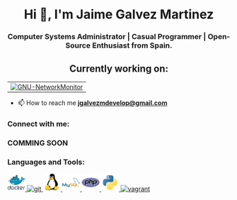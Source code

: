 <h1 align="center">Hi 👋, I'm Jaime Galvez Martinez</h1>
<h3 align="center">Computer Systems Administrator | Casual Programmer | Open-Source Enthusiast from Spain.</h3>

<h2 align="center">Currently working on:</h2>

<table align="center">
  <tr>
    <td>
      <a href="https://github.com/TheHellishPandaa/GNU-NetworkMonitor2025">
        <img src="https://private-user-images.githubusercontent.com/121205552/398603586-00ac1b81-d850-4c5d-8326-beb7f9bf320c.png?jwt=eyJhbGciOiJIUzI1NiIsInR5cCI6IkpXVCJ9.eyJpc3MiOiJnaXRodWIuY29tIiwiYXVkIjoicmF3LmdpdGh1YnVzZXJjb250ZW50LmNvbSIsImtleSI6ImtleTUiLCJleHAiOjE3Mzk2Mzg3NzIsIm5iZiI6MTczOTYzODQ3MiwicGF0aCI6Ii8xMjEyMDU1NTIvMzk4NjAzNTg2LTAwYWMxYjgxLWQ4NTAtNGM1ZC04MzI2LWJlYjdmOWJmMzIwYy5wbmc_WC1BbXotQWxnb3JpdGhtPUFXUzQtSE1BQy1TSEEyNTYmWC1BbXotQ3JlZGVudGlhbD1BS0lBVkNPRFlMU0E1M1BRSzRaQSUyRjIwMjUwMjE1JTJGdXMtZWFzdC0xJTJGczMlMkZhd3M0X3JlcXVlc3QmWC1BbXotRGF0ZT0yMDI1MDIxNVQxNjU0MzJaJlgtQW16LUV4cGlyZXM9MzAwJlgtQW16LVNpZ25hdHVyZT02ZDZiNWU3YjkzOWZlODNjZTdiYjlmZmZmNWQxZmQyNzQ2MmU5MDUyNTNkOTBjNzA3ZTlkYjUzYTBjY2FmNzA3JlgtQW16LVNpZ25lZEhlYWRlcnM9aG9zdCJ9.7YkVS7gd3Cd1FU8MpCsEWg8FA8aakqXRxULshmcfSiU" alt="GNU-NetworkMonitor" />
      </a>
    </td>
  </tr>
</table>

- 📫 How to reach me **jgalvezmdevelop@gmail.com**

<h3 align="left">Connect with me:</h3>
<h3><strong>COMMING SOON</strong>
<p align="left">
</p>

<h3 align="left">Languages and Tools:</h3>
<p align="left"> <a href="https://www.docker.com/" target="_blank" rel="noreferrer"> <img src="https://raw.githubusercontent.com/devicons/devicon/master/icons/docker/docker-original-wordmark.svg" alt="docker" width="40" height="40"/> </a> <a href="https://git-scm.com/" target="_blank" rel="noreferrer"> <img src="https://www.vectorlogo.zone/logos/git-scm/git-scm-icon.svg" alt="git" width="40" height="40"/> </a> <a href="https://www.linux.org/" target="_blank" rel="noreferrer"> <img src="https://raw.githubusercontent.com/devicons/devicon/master/icons/linux/linux-original.svg" alt="linux" width="40" height="40"/> </a> <a href="https://www.mysql.com/" target="_blank" rel="noreferrer"> <img src="https://raw.githubusercontent.com/devicons/devicon/master/icons/mysql/mysql-original-wordmark.svg" alt="mysql" width="40" height="40"/> </a> <a href="https://www.php.net" target="_blank" rel="noreferrer"> <img src="https://raw.githubusercontent.com/devicons/devicon/master/icons/php/php-original.svg" alt="php" width="40" height="40"/> </a> <a href="https://www.python.org" target="_blank" rel="noreferrer"> <img src="https://raw.githubusercontent.com/devicons/devicon/master/icons/python/python-original.svg" alt="python" width="40" height="40"/> </a> <a href="https://www.vagrantup.com/" target="_blank" rel="noreferrer"> <img src="https://www.vectorlogo.zone/logos/vagrantup/vagrantup-icon.svg" alt="vagrant" width="40" height="40"/> </a> </p>
